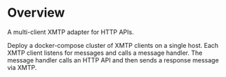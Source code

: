 # Overview

A multi-client XMTP adapter for HTTP APIs.

Deploy a docker-compose cluster of XMTP clients on a single host. Each XMTP
client listens for messages and calls a message handler. The message handler
calls an HTTP API and then sends a response message via XMTP.
